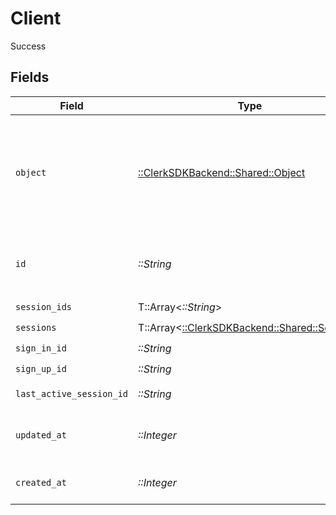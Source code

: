 # Client

Success


## Fields

| Field                                                                                  | Type                                                                                   | Required                                                                               | Description                                                                            |
| -------------------------------------------------------------------------------------- | -------------------------------------------------------------------------------------- | -------------------------------------------------------------------------------------- | -------------------------------------------------------------------------------------- |
| `object`                                                                               | [::ClerkSDKBackend::Shared::Object](../../models/shared/object.md)                     | :heavy_check_mark:                                                                     | String representing the object's type. Objects of the same type share the same value.<br/> |
| `id`                                                                                   | *::String*                                                                             | :heavy_check_mark:                                                                     | String representing the identifier of the session.<br/>                                |
| `session_ids`                                                                          | T::Array<*::String*>                                                                   | :heavy_check_mark:                                                                     | N/A                                                                                    |
| `sessions`                                                                             | T::Array<[::ClerkSDKBackend::Shared::Session](../../models/shared/session.md)>         | :heavy_check_mark:                                                                     | N/A                                                                                    |
| `sign_in_id`                                                                           | *::String*                                                                             | :heavy_check_mark:                                                                     | N/A                                                                                    |
| `sign_up_id`                                                                           | *::String*                                                                             | :heavy_check_mark:                                                                     | N/A                                                                                    |
| `last_active_session_id`                                                               | *::String*                                                                             | :heavy_check_mark:                                                                     | Last active session_id.<br/>                                                           |
| `updated_at`                                                                           | *::Integer*                                                                            | :heavy_check_mark:                                                                     | Unix timestamp of last update.<br/>                                                    |
| `created_at`                                                                           | *::Integer*                                                                            | :heavy_check_mark:                                                                     | Unix timestamp of creation.<br/>                                                       |